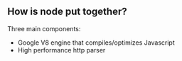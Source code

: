 ##  How is node put together?

Three main components:
* Google V8 engine that compiles/optimizes Javascript
* High performance http parser
